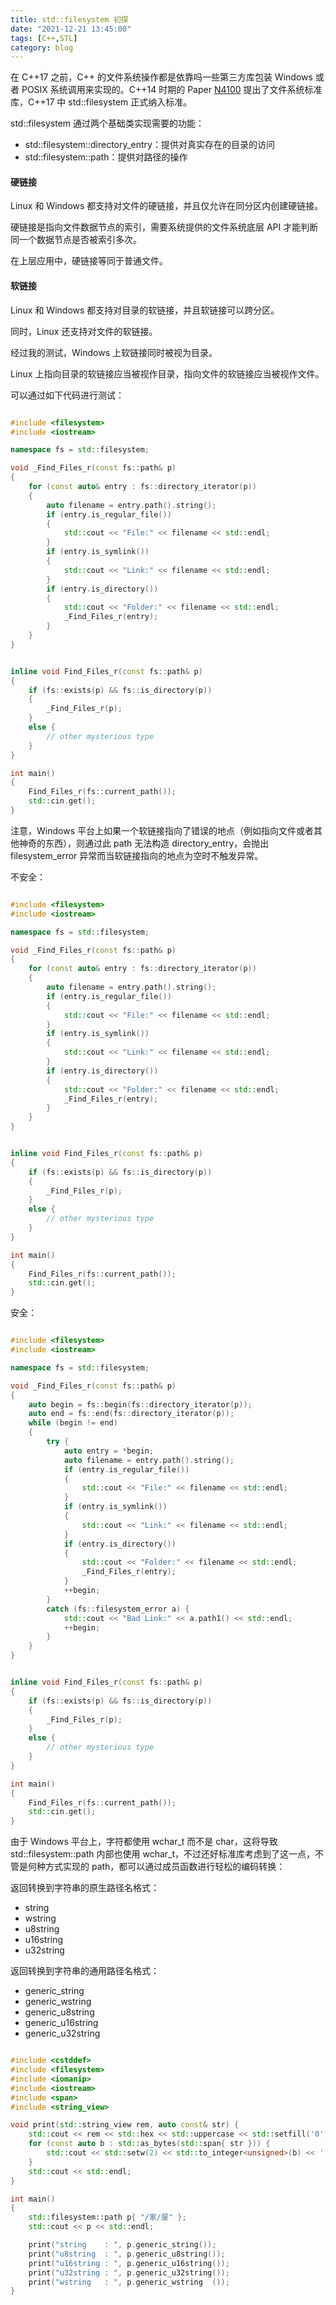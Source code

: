 ```yaml
---
title: std::filesystem 初探
date: "2021-12-21 13:45:00"
tags: [C++,STL]
category: blog
---
```

在 C++17 之前，C++ 的文件系统操作都是依靠吗一些第三方库包装 Windows 或者 POSIX 系统调用来实现的。C++14 时期的 Paper [N4100](http://www.open-std.org/jtc1/sc22/wg21/docs/papers/2014/n4100.pdf) 提出了文件系统标准库，C++17 中 std::filesystem 正式纳入标准。

<!-- more -->

std::filesystem 通过两个基础类实现需要的功能：

- std::filesystem::directory\_entry：提供对真实存在的目录的访问
- std::filesystem::path：提供对路径的操作

#### 硬链接

Linux 和 Windows 都支持对文件的硬链接，并且仅允许在同分区内创建硬链接。

硬链接是指向文件数据节点的索引，需要系统提供的文件系统底层 API 才能判断同一个数据节点是否被索引多次。

在上层应用中，硬链接等同于普通文件。

#### 软链接

Linux 和 Windows 都支持对目录的软链接，并且软链接可以跨分区。

同时，Linux 还支持对文件的软链接。

经过我的测试，Windows 上软链接同时被视为目录。

Linux 上指向目录的软链接应当被视作目录，指向文件的软链接应当被视作文件。

可以通过如下代码进行测试：

```cpp

#include <filesystem>
#include <iostream>

namespace fs = std::filesystem;

void _Find_Files_r(const fs::path& p)
{
    for (const auto& entry : fs::directory_iterator(p))
    {
        auto filename = entry.path().string();
        if (entry.is_regular_file())
        {
            std::cout << "File:" << filename << std::endl;
        }
        if (entry.is_symlink())
        {
            std::cout << "Link:" << filename << std::endl;
        }
        if (entry.is_directory())
        {
            std::cout << "Folder:" << filename << std::endl;
            _Find_Files_r(entry);
        }
    }
}


inline void Find_Files_r(const fs::path& p)
{
    if (fs::exists(p) && fs::is_directory(p))
    {
        _Find_Files_r(p);
    }
    else {
        // other mysterious type
    }
}

int main()
{
    Find_Files_r(fs::current_path());
    std::cin.get();
}

```

注意，Windows 平台上如果一个软链接指向了错误的地点（例如指向文件或者其他神奇的东西），则通过此 path 无法构造 directory\_entry，会抛出 filesystem\_error 异常而当软链接指向的地点为空时不触发异常。

不安全：

```cpp

#include <filesystem>
#include <iostream>

namespace fs = std::filesystem;

void _Find_Files_r(const fs::path& p)
{
    for (const auto& entry : fs::directory_iterator(p))
    {
        auto filename = entry.path().string();
        if (entry.is_regular_file())
        {
            std::cout << "File:" << filename << std::endl;
        }
        if (entry.is_symlink())
        {
            std::cout << "Link:" << filename << std::endl;
        }
        if (entry.is_directory())
        {
            std::cout << "Folder:" << filename << std::endl;
            _Find_Files_r(entry);
        }
    }
}


inline void Find_Files_r(const fs::path& p)
{
    if (fs::exists(p) && fs::is_directory(p))
    {
        _Find_Files_r(p);
    }
    else {
        // other mysterious type
    }
}

int main()
{
    Find_Files_r(fs::current_path());
    std::cin.get();
}

```

安全：

```cpp

#include <filesystem>
#include <iostream>

namespace fs = std::filesystem;

void _Find_Files_r(const fs::path& p)
{
    auto begin = fs::begin(fs::directory_iterator(p));
    auto end = fs::end(fs::directory_iterator(p));
    while (begin != end)
    {
        try {
            auto entry = *begin;
            auto filename = entry.path().string();
            if (entry.is_regular_file())
            {
                std::cout << "File:" << filename << std::endl;
            }
            if (entry.is_symlink())
            {
                std::cout << "Link:" << filename << std::endl;
            }
            if (entry.is_directory())
            {
                std::cout << "Folder:" << filename << std::endl;
                _Find_Files_r(entry);
            }
            ++begin;
        }
        catch (fs::filesystem_error a) {
            std::cout << "Bad Link:" << a.path1() << std::endl;
            ++begin;
        }
    }
}


inline void Find_Files_r(const fs::path& p)
{
    if (fs::exists(p) && fs::is_directory(p))
    {
        _Find_Files_r(p);
    }
    else {
        // other mysterious type
    }
}

int main()
{
    Find_Files_r(fs::current_path());
    std::cin.get();
}

```

由于 Windows 平台上，字符都使用 wchar\_t 而不是 char，这将导致 std::filesystem::path 内部也使用 wchar\_t，不过还好标准库考虑到了这一点，不管是何种方式实现的 path，都可以通过成员函数进行轻松的编码转换：

返回转换到字符串的原生路径名格式：

- string
- wstring
- u8string
- u16string
- u32string

返回转换到字符串的通用路径名格式：

- generic\_string
- generic\_wstring
- generic\_u8string
- generic\_u16string
- generic\_u32string

```cpp

#include <cstddef>
#include <filesystem>
#include <iomanip>
#include <iostream>
#include <span>
#include <string_view>

void print(std::string_view rem, auto const& str) {
    std::cout << rem << std::hex << std::uppercase << std::setfill('0');
    for (const auto b : std::as_bytes(std::span{ str })) {
        std::cout << std::setw(2) << std::to_integer<unsigned>(b) << ' ';
    }
    std::cout << std::endl;
}

int main()
{
    std::filesystem::path p{ "/家/屋" };
    std::cout << p << std::endl;

    print("string    : ", p.generic_string());
    print("u8string  : ", p.generic_u8string());
    print("u16string : ", p.generic_u16string());
    print("u32string : ", p.generic_u32string());
    print("wstring   : ", p.generic_wstring  ());
}

```
